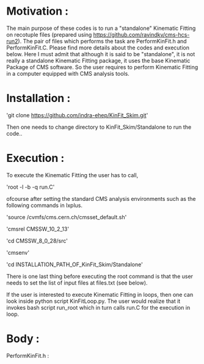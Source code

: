 Motivation :
======================

The main purpose of these codes is to run a "standalone" Kinematic Fitting on recotuple files (prepared using https://github.com/ravindkv/cms-hcs-run2).
The pair of files which performs the task are PerformKinFit.h and PerformKinFit.C. Please find more details about the codes and execution below.
Here I must admit that although it is said to be "standalone", it is not really a standalone Kinematic Fitting package, it uses the base Kinematic Package of CMS software.
So the user requires to perform Kinematic Fitting in a computer equipped with CMS analysis tools.  

Installation :
======================

'git clone https://github.com/indra-ehep/KinFit_Skim.git'

Then one needs to change directory to KinFit_Skim/Standalone to run the code..

Execution :
======================

To execute the Kinematic Fitting the user has to call,

'root -l -b -q run.C'

ofcourse after setting the standard CMS analysis environments such as the following commands in lxplus. 

'source /cvmfs/cms.cern.ch/cmsset_default.sh'

'cmsrel CMSSW_10_2_13'

'cd CMSSW_8_0_28/src'

'cmsenv'

'cd INSTALLATION_PATH_OF_KinFit_Skim/Standalone'


There is one last thing before executing the root command is that the user needs to set the list of input files at files.txt (see below).


If the user is interested to execute Kinematic Fitting in loops, then one can look inside python script KinFitLoop.py. The user would realize that it invokes bash script run_root which in turn calls run.C for the execution in loop.


Body :
======================

PerformKinFit.h :


